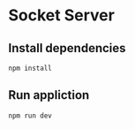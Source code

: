 # Socket Server

## Install dependencies
```
npm install
```

## Run appliction
```
npm run dev
```
